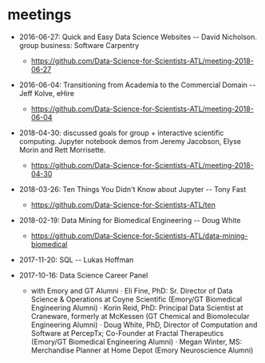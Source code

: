 # meetings

* 2016-06-27: Quick and Easy Data Science Websites -- David Nicholson. group business: Software Carpentry
  - https://github.com/Data-Science-for-Scientists-ATL/meeting-2018-06-27

* 2016-06-04: Transitioning from Academia to the Commercial Domain -- Jeff Kolve, eHire
  - https://github.com/Data-Science-for-Scientists-ATL/meeting-2018-06-04

* 2018-04-30: discussed goals for group + interactive scientific computing. Jupyter notebook demos from Jeremy Jacobson, Elyse Morin and Rett Morrisette.
  - https://github.com/Data-Science-for-Scientists-ATL/meeting-2018-04-30

* 2018-03-26: Ten Things You Didn't Know about Jupyter -- Tony Fast
  - https://github.com/Data-Science-for-Scientists-ATL/ten

* 2018-02-19: Data Mining for Biomedical Engineering -- Doug White
  - https://github.com/Data-Science-for-Scientists-ATL/data-mining-biomedical

* 2017-11-20: SQL -- Lukas Hoffman

* 2017-10-16: Data Science Career Panel
  - with Emory and GT Alumni
    · Eli Fine, PhD: Sr. Director of Data Science & Operations at Coyne Scientific (Emory/GT Biomedical Engineering Alumni)
    · Korin Reid, PhD: Principal Data Scientist at Craneware, formerly at McKessen (GT Chemical and Biomolecular Engineering Alumni)
    · Doug White, PhD, Director of Computation and Software at PercepTx; Co-Founder at Fractal Therapeutics (Emory/GT Biomedical Engineering Alumni)
    · Megan Winter, MS: Merchandise Planner at Home Depot (Emory Neuroscience Alumni)

